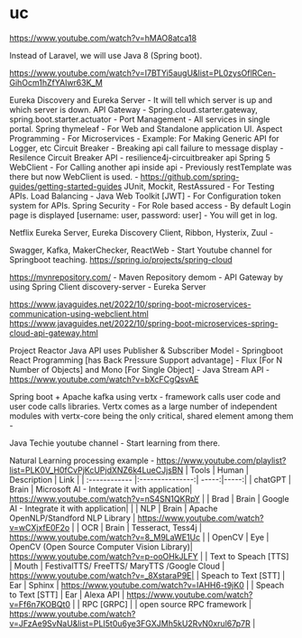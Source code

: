 # uc

https://www.youtube.com/watch?v=hMAO8atca18

Instead of Laravel, we will use Java 8 (Spring boot).

https://www.youtube.com/watch?v=I7BTYi5augU&list=PL0zysOflRCen-GihOcm1hZfYAlwr63K_M

Eureka Discovery and Eureka Server - It will tell which server is up and which server is down.
API Gateway - Spring.cloud.starter.gateway, spring.boot.starter.actuator - Port Management - All services in single portal.
Spring thymeleaf - For Web and Standalone application UI.
Aspect Programming - For Microservices - Example: For Making Generic API for Logger, etc
Circuit Breaker - Breaking api call failure to message display - Resilence Circuit Breaker API - resilience4j-circuitbreaker api
Spring 5 WebClient - For Calling another api inside api - Previously restTemplate was there but now WebClient is used. - https://github.com/spring-guides/getting-started-guides
JUnit, Mockit, RestAssured - For Testing APIs.
Load Balancing - 
Java Web Toolkit [JWT] - For Configuration token system for APIs.
Spring Security - For Role based access - By default Login page is displayed [username: user, password: user] - You will get in log.

Netflix Eureka Server, Eureka Discovery Client, Ribbon, Hysterix, Zuul - 

Swagger, Kafka, MakerChecker, ReactWeb - Start Youtube channel for Springboot teaching.
https://spring.io/projects/spring-cloud

https://mvnrepository.com/ - Maven Repository
demom - API Gateway by using Spring Client
discovery-server - Eureka Server

https://www.javaguides.net/2022/10/spring-boot-microservices-communication-using-webclient.html
https://www.javaguides.net/2022/10/spring-boot-microservices-spring-cloud-api-gateway.html

Project Reactor Java API uses Publisher & Subscriber Model - Springboot React Programming [has Back Pressure Support advantage] - Flux [For N Number of Objects] and Mono [For Single Object] - Java Stream API - https://www.youtube.com/watch?v=bXcFCgQsvAE

Spring boot + Apache kafka using vertx - framework calls user code and user code calls libraries. Vertx comes as a large number of independent modules with vertx-core being the only critical, shared element among them - 

Java Techie youtube channel - Start learning from there.

Natural Learning processing example - https://www.youtube.com/playlist?list=PLK0V_H0fCvPjKcUPjdXNZ6k4LueCJjsBN
| Tools  | Human  | Description | Link |
| :------------ |:---------------:| -----:|-----:|
| chatGPT      | Brain | Microsoft AI - Integrate it with application| https://www.youtube.com/watch?v=nS4SN1QKRpY |
| Brad      | Brain | Google AI - Integrate it with application|  |
| NLP      | Brain | Apache OpenNLP/Standford NLP Library  | https://www.youtube.com/watch?v=wCXjxfE0F2o |
| OCR | Brain        |    Tesseract, Tess4j | https://www.youtube.com/watch?v=8_M9LaWE1Uc |
| OpenCV | Eye        | OpenCV (Open Source Computer Vision Library)| https://www.youtube.com/watch?v=p-ooOHkJLFY |
| Text to Speach [TTS] |   Mouth   |   FestivalTTS/ FreeTTS/ MaryTTS /Google Cloud    | https://www.youtube.com/watch?v=_8XstaraP9E|
| Speach to Text [STT] |    Ear     |    Sphinx | https://www.youtube.com/watch?v=IAHH6-t9jK0 |
| Speach to Text [STT] |       Ear   |    Alexa API | https://www.youtube.com/watch?v=Ff6n7KOBQt0 |
| RPC [GRPC] |         |    open source RPC framework | https://www.youtube.com/watch?v=JFzAe9SvNaU&list=PLI5t0u6ye3FGXJMh5kU2RvN0xrul67p7R |
